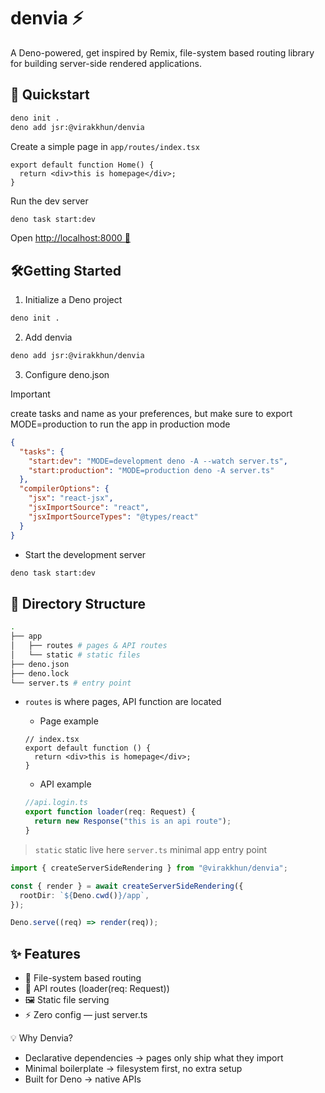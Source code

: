 # denvia ⚡

A Deno-powered, get inspired by Remix, file-system based routing library for building server-side rendered applications.

## 🚀 Quickstart

```bash
deno init .
deno add jsr:@virakkhun/denvia
```

Create a simple page in `app/routes/index.tsx`

```tsx
export default function Home() {
  return <div>this is homepage</div>;
}
```

Run the dev server

```bash
deno task start:dev
```

Open [http://localhost:8000 🎉](http://localhost:8000)

## 🛠Getting Started

1. Initialize a Deno project

```bash
deno init .
```

2. Add denvia

```bash
deno add jsr:@virakkhun/denvia
```

3. Configure deno.json

> [!IMPORTANT]
> create tasks and name as your preferences, but make sure to export MODE=production to run the app in production mode

```json
{
  "tasks": {
    "start:dev": "MODE=development deno -A --watch server.ts",
    "start:production": "MODE=production deno -A server.ts"
  },
  "compilerOptions": {
    "jsx": "react-jsx",
    "jsxImportSource": "react",
    "jsxImportSourceTypes": "@types/react"
  }
}
```

- Start the development server

```bash
deno task start:dev
```

## 📂 Directory Structure

```bash
.
├── app
│   ├── routes # pages & API routes
│   └── static # static files
├── deno.json
├── deno.lock
└── server.ts # entry point
```

- `routes` is where pages, API function are located
  - Page example

  ```tsx
  // index.tsx
  export default function () {
    return <div>this is homepage</div>;
  }
  ```

  - API example

  ```ts
  //api.login.ts
  export function loader(req: Request) {
    return new Response("this is an api route");
  }
  ```

> `static` static live here
> `server.ts` minimal app entry point

```ts
import { createServerSideRendering } from "@virakkhun/denvia";

const { render } = await createServerSideRendering({
  rootDir: `${Deno.cwd()}/app`,
});

Deno.serve((req) => render(req));
```

## ✨ Features

- 📂 File-system based routing
- 🔌 API routes (loader(req: Request))
- 🖼 Static file serving
- ⚡ Zero config — just server.ts

💡 Why Denvia?

- Declarative dependencies → pages only ship what they import
- Minimal boilerplate → filesystem first, no extra setup
- Built for Deno → native APIs
